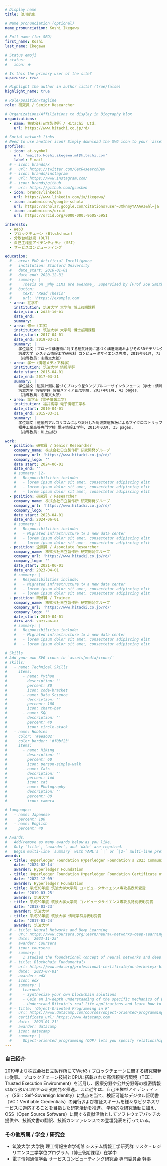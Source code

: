 ```yaml
---
# Display name
title: 池川航史

# Name pronunciation (optional)
name_pronunciation: Koshi Ikegawa

# Full name (for SEO)
first_name: Koshi
last_name: Ikegawa

# Status emoji
# status:
#   icon: ☕️

# Is this the primary user of the site?
superuser: true

# Highlight the author in author lists? (true/false)
highlight_name: true

# Role/position/tagline
role: 研究員 / Senior Researcher

# Organizations/Affiliations to display in Biography blox
organizations:
  - name: 株式会社日立製作所 / Hitachi, Ltd.
    url: https://www.hitachi.co.jp/rd/

# Social network links
# Need to use another icon? Simply download the SVG icon to your `assets/media/icons/` folder.
profiles:
  - icon: at-symbol
    url: 'mailto:koshi.ikegawa.mf@hitachi.com'
    label: E-mail
  # - icon: brands/x
  #   url: https://twitter.com/GetResearchDev
  # - icon: brands/instagram
  #   url: https://www.instagram.com/
  # - icon: brands/github
  #   url: https://github.com/gcushen
  - icon: brands/linkedin
    url: https://www.linkedin.com/in/ikegawa/
  - icon: academicons/google-scholar
    url: https://scholar.google.com/citations?user=3XknmyYAAAAJ&hl=ja
  - icon: academicons/orcid
    url: https://orcid.org/0000-0001-9605-5951

interests:
  - Web3
  - ブロックチェーン (Blockchain)
  - 分散台帳技術 (DLT)
  - 自己主権型アイデンティティ (SSI)
  - サービスコンピューティング

education:
  # - area: PhD Artificial Intelligence
  #   institution: Stanford University
  #   date_start: 2016-01-01
  #   date_end: 2020-12-31
  #   summary: |
  #     Thesis on _Why LLMs are awesome_. Supervised by [Prof Joe Smith](https://example.com). Presented papers at 5 IEEE conferences with the contributions being published in 2 Springer journals.
  #   button:
  #     text: 'Read Thesis'
  #     url: 'https://example.com'
  - area: 在学中
    institution: 筑波大学 大学院 博士後期課程
    date_start: 2025-10-01
    date_end: 
    summary: 
  - area: 修士（工学）
    institution: 筑波大学 大学院 博士前期課程
    date_start: 2017-04-01
    date_end: 2019-03-31
    summary: |
      学位論文｜ブロック構造物に対する磁気計測に基づく構造認識およびその3Dモデリングシステムへの応用.
      筑波大学 システム情報工学研究科 コンピュータサイエンス専攻, 2019年01月, 73 pages.
      （指導教員：志築文太郎）
  - area: 学士（情報メディア科学）
    institution: 筑波大学 情報学群
    date_start: 2015-04-01
    date_end: 2017-03-31
    summary: |
      学位論文｜磁気計測に基づくブロック型タンジブルユーザインタフェース（学士：情報メディア科学）.
      筑波大学 情報学群 情報メディア創成学類, 2017年01月, 42 pages.
      （指導教員：志築文太郎）
  - area: 準学士（電子情報工学）
    institution: 福井高専 電子情報工学科
    date_start: 2010-04-01
    date_end: 2015-03-31
    summary: |
      学位論文｜遺伝的アルゴリズムにより設計した周波数選択板によるマイクロストリップアンテナの利得向上効果に関する研究（準学士：電子情報工学）.
      福井工業高等専門学校 電子情報工学科, 2015年03月, 35 pages.
      （指導教員：川上由紀）

work:
  - position: 研究員 / Senior Researcher
    company_name: 株式会社日立製作所 研究開発グループ
    company_url: 'https://www.hitachi.co.jp/rd/'
    company_logo: ''
    date_start: 2024-06-01
    date_end: ''
    # summary: |2-
    #   Responsibilities include:
    #   - lorem ipsum dolor sit amet, consectetur adipiscing elit
    #   - lorem ipsum dolor sit amet, consectetur adipiscing elit
    #   - lorem ipsum dolor sit amet, consectetur adipiscing elit
  - position: 研究員 / Researcher
    company_name: 株式会社日立製作所 研究開発グループ
    company_url: 'https://www.hitachi.co.jp/rd/'
    company_logo: ''
    date_start: 2023-04-01
    date_end: 2024-06-01
    # summary: |
    #   Responsibilities include:
    #   - Migrated infrastructure to a new data center
    #   - lorem ipsum dolor sit amet, consectetur adipiscing elit
    #   - lorem ipsum dolor sit amet, consectetur adipiscing elit
  - position: 企画員 / Associate Researcher
    company_name: 株式会社日立製作所 研究開発グループ
    company_url: 'https://www.hitachi.co.jp/rd/'
    company_logo: ''
    date_start: 2021-06-01
    date_end: 2023-04-01
    # summary: |
    #   Responsibilities include:
    #   - Migrated infrastructure to a new data center
    #   - lorem ipsum dolor sit amet, consectetur adipiscing elit
    #   - lorem ipsum dolor sit amet, consectetur adipiscing elit
  - position: 研修員 / Trainee
    company_name: 株式会社日立製作所 研究開発グループ
    company_url: 'https://www.hitachi.co.jp/rd/'
    company_logo: ''
    date_start: 2019-04-01
    date_end: 2021-06-01
    # summary: |
    #   Responsibilities include:
    #   - Migrated infrastructure to a new data center
    #   - lorem ipsum dolor sit amet, consectetur adipiscing elit
    #   - lorem ipsum dolor sit amet, consectetur adipiscing elit

# Skills
# Add your own SVG icons to `assets/media/icons/`
# skills:
#   - name: Technical Skills
#     items:
#       - name: Python
#         description: ''
#         percent: 80
#         icon: code-bracket
#       - name: Data Science
#         description: ''
#         percent: 100
#         icon: chart-bar
#       - name: SQL
#         description: ''
#         percent: 40
#         icon: circle-stack
#   - name: Hobbies
#     color: '#eeac02'
#     color_border: '#f0bf23'
#     items:
#       - name: Hiking
#         description: ''
#         percent: 60
#         icon: person-simple-walk
#       - name: Cats
#         description: ''
#         percent: 100
#         icon: cat
#       - name: Photography
#         description: ''
#         percent: 80
#         icon: camera

# languages:
#   - name: Japanese
#     percent: 100
#   - name: English
#     percent: 40

# Awards.
#   Add/remove as many awards below as you like.
#   Only `title`, `awarder`, and `date` are required.
#   Begin multi-line `summary` with YAML's `|` or `|2-` multi-line prefix and indent 2 spaces below.
awards:
  - title: Hyperledger Foundation Hyperledger Foundation's 2023 Community Recognitions
    date: '2024-02-14'
    awarder: Hyperledger Foundation
  - title: Hyperledger Foundation Hyperledger Foundation Certificate of Appreciation
    date: '2022-12-09'
    awarder: Hyperledger Foundation
  - title: 平成30年度 筑波大学大学院 コンピュータサイエンス専攻長表彰受賞
    date: '2019-03-25'
    awarder: 筑波大学
  - title: 平成29年度 筑波大学大学院 コンピュータサイエンス専攻長特別表彰受賞
    date: '2018-03-23'
    awarder: 筑波大学
  - title: 平成28年度 筑波大学 情報学群長表彰受賞
    date: '2017-03-24'
    awarder: 筑波大学
  # - title: Neural Networks and Deep Learning
  #   url: https://www.coursera.org/learn/neural-networks-deep-learning
  #   date: '2023-11-25'
  #   awarder: Coursera
  #   icon: coursera
  #   summary: |
  #     I studied the foundational concept of neural networks and deep learning. By the end, I was familiar with the significant technological trends driving the rise of deep learning; build, train, and apply fully connected deep neural networks; implement efficient (vectorized) neural networks; identify key parameters in a neural network’s architecture; and apply deep learning to your own applications.
  # - title: Blockchain Fundamentals
  #   url: https://www.edx.org/professional-certificate/uc-berkeleyx-blockchain-fundamentals
  #   date: '2023-07-01'
  #   awarder: edX
  #   icon: edx
  #   summary: |
  #     Learned:
  #     - Synthesize your own blockchain solutions
  #     - Gain an in-depth understanding of the specific mechanics of Bitcoin
  #     - Understand Bitcoin’s real-life applications and learn how to attack and destroy Bitcoin, Ethereum, smart contracts and Dapps, and alternatives to Bitcoin’s Proof-of-Work consensus algorithm
  # - title: 'Object-Oriented Programming in R'
  #   url: https://www.datacamp.com/courses/object-oriented-programming-with-s3-and-r6-in-r
  #   certificate_url: https://www.datacamp.com
  #   date: '2023-01-21'
  #   awarder: datacamp
  #   icon: datacamp
  #   summary: |
  #     Object-oriented programming (OOP) lets you specify relationships between functions and the objects that they can act on, helping you manage complexity in your code. This is an intermediate level course, providing an introduction to OOP, using the S3 and R6 systems. S3 is a great day-to-day R programming tool that simplifies some of the functions that you write. R6 is especially useful for industry-specific analyses, working with web APIs, and building GUIs.
---
```


### 自己紹介

2019年より株式会社日立製作所にてWeb3 / ブロックチェーンに関する研究開発に従事。
ブロックチェーン技術とCPUに搭載された高信頼実行環境（TEE：Trusted Execution Environment）を活用し、医療分野や公共分野等の機密情報の取り扱いに関する研究開発を推進。
また近年は、自己主権型アイデンティティ（SSI：Self-Sovereign Identity）に焦点を当て、検証可能なデジタル証明書（VC：Verifiable Credentials）の発行および検証スキームを様々なビジネスサービスに適応することを目指した研究活動を推進。
学術的な研究活動に加え、OSS（Open Source Software）に関する貢献活動としてソフトウェアパッチの提供や、技術文書の翻訳、技術カンファレンスでの登壇発表を行っている。

### その他所属 / 学会 / 研究会

- 筑波大学 大学院 理工情報生命学術院 システム情報工学研究群 リスク・レジリエンス工学学位プログラム（博士後期課程）在学中
- 電子情報通信学会 サービスコンピューティング研究会 専門委員会 幹事